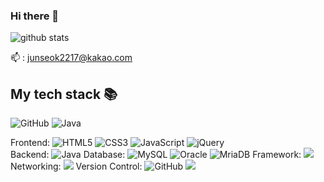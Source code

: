 ### Hi there 👋

![github stats](https://github-readme-stats.vercel.app/api?username=HanJunSeok-HJS&show_icons=true&theme=merko) <br>

📫 : junseok2217@kakao.com <br>

<h2> My tech stack 📚 </h2>



![GitHub](https://img.shields.io/badge/-GitHub-000000?style=for-the-badge&logo=github&logoColor=ffffff)
![Java](https://img.shields.io/badge/-Java-F05032?style=for-the-badge&logo=Oracle&logoColor=ffffff)


Frontend: ![HTML5](https://img.shields.io/badge/-HTML5-F05032?style=for-the-badge&logo=html5&logoColor=ffffff)
![CSS3](https://img.shields.io/badge/-CSS3-007ACC?style=for-the-badge&logo=css3)
![JavaScript](https://img.shields.io/badge/-JavaScript-%23F7DF1C?style=for-the-badge&logo=javascript&logoColor=000000&labelColor=%23F7DF1C&color=%23FFCE5A)
![jQuery](https://img.shields.io/badge/-jQuery-0769AD?style=for-the-badge&logo=jQuery) <br>
Backend: ![Java](https://img.shields.io/badge/-Java-F05032?style=for-the-badge&logo=Oracle&logoColor=ffffff)
Database: ![MySQL](https://img.shields.io/badge/-Mysql-4169E1?style=for-the-badge&logo=MySQL)
![Oracle](https://img.shields.io/badge/-Oracle-F05032?style=for-the-badge&logo=Oracle)
![MriaDB](https://img.shields.io/badge/-Mriadb-FFDEAD?style=for-the-badge&logo=MriaDB)
Framework: <img src="https://img.shields.io/badge/Spring-6DB33F?style=flat-square&logo=Spring&logoColor=white">
Networking: <img src="https://img.shields.io/badge/Tomcat-F8DC75?style=flat-square&logo=ApacheTomcat&logoColor=black">
Version Control: ![GitHub](https://img.shields.io/badge/-GitHub-000000?style=for-the-badge&logo=github&logoColor=ffffff)
<img src="https://img.shields.io/badge/Git-F05032?style=flat-square&logo=Git&logoColor=white">
